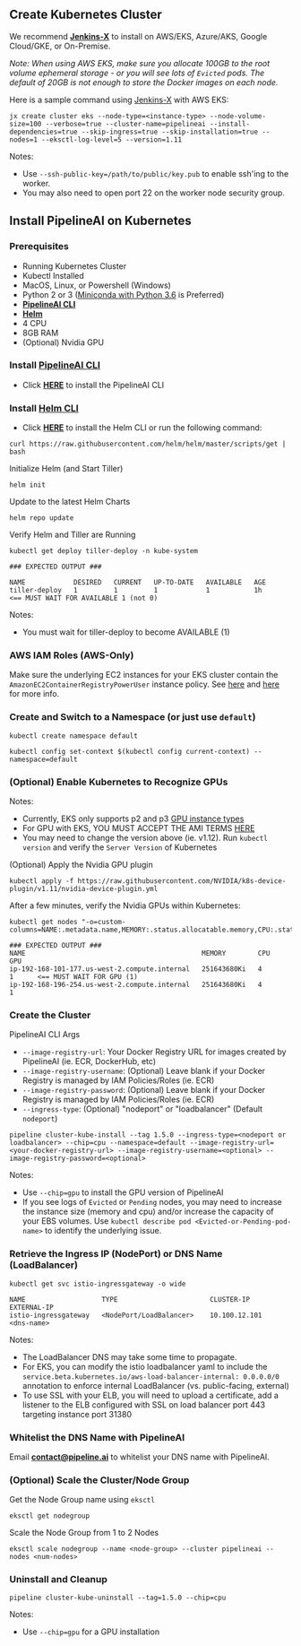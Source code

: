 ## Create Kubernetes Cluster
We recommend [**Jenkins-X**](https://jenkins-x.io/getting-started/install/) to install on AWS/EKS, Azure/AKS, Google Cloud/GKE, or On-Premise.

_Note: When using AWS EKS, make sure you allocate 100GB to the root volume ephemeral storage - or you will see lots of `Evicted` pods.  The default of 20GB is not enough to store the Docker images on each node._

Here is a sample command using [Jenkins-X](https://jenkins-x.io/commands/jx_create_cluster_eks/) with AWS EKS:
```
jx create cluster eks --node-type=<instance-type> --node-volume-size=100 --verbose=true --cluster-name=pipelineai --install-dependencies=true --skip-ingress=true --skip-installation=true --nodes=1 --eksctl-log-level=5 --version=1.11
```
Notes:
* Use `--ssh-public-key=/path/to/public/key.pub` to enable ssh'ing to the worker.  
* You may also need to open port 22 on the worker node security group.

## Install PipelineAI on Kubernetes
### Prerequisites
* Running Kubernetes Cluster
* Kubectl Installed
* MacOS, Linux, or Powershell (Windows)
* Python 2 or 3 ([Miniconda with Python 3.6](https://repo.continuum.io/miniconda/) is Preferred)
* [**PipelineAI CLI**]()
* [**Helm**](https://docs.helm.sh/using_helm/#installing-helm)
* 4 CPU
* 8GB RAM
* (Optional) Nvidia GPU

### Install [PipelineAI CLI](../README.md#install-pipelinecli)
* Click [**HERE**](../README.md#install-pipelinecli) to install the PipelineAI CLI

### Install [Helm CLI](https://docs.helm.sh/using_helm/#installing-helm)
* Click [**HERE**](https://docs.helm.sh/using_helm/#installing-helm) to install the Helm CLI or run the following command:
```
curl https://raw.githubusercontent.com/helm/helm/master/scripts/get | bash
```

Initialize Helm (and Start Tiller)
```
helm init
```

Update to the latest Helm Charts
```
helm repo update
```

Verify Helm and Tiller are Running
```
kubectl get deploy tiller-deploy -n kube-system

### EXPECTED OUTPUT ###

NAME            DESIRED   CURRENT   UP-TO-DATE   AVAILABLE   AGE
tiller-deploy   1         1         1            1           1h     <== MUST WAIT FOR AVAILABLE 1 (not 0)
```
Notes:
* You must wait for tiller-deploy to become AVAILABLE (1)

### AWS IAM Roles (AWS-Only)
Make sure the underlying EC2 instances for your EKS cluster contain the `AmazonEC2ContainerRegistryPowerUser` instance policy.   See [here](https://aws.amazon.com/blogs/security/easily-replace-or-attach-an-iam-role-to-an-existing-ec2-instance-by-using-the-ec2-console/) and [here](https://eksworkshop.com/logging/prereqs/) for more info.

### Create and Switch to a Namespace (or just use `default`)
```
kubectl create namespace default

kubectl config set-context $(kubectl config current-context) --namespace=default
```

### (Optional) Enable Kubernetes to Recognize GPUs
Notes:
* Currently, EKS only supports p2 and p3 [GPU instance types](https://aws.amazon.com/marketplace/pp/B07GRHFXGM)
* For GPU with EKS, YOU MUST ACCEPT THE AMI TERMS [HERE](https://aws.amazon.com/marketplace/pp/B07GRHFXGM)
* You may need to change the version above (ie. v1.12).  Run `kubectl version` and verify the `Server Version` of Kubernetes

(Optional) Apply the Nvidia GPU plugin
```
kubectl apply -f https://raw.githubusercontent.com/NVIDIA/k8s-device-plugin/v1.11/nvidia-device-plugin.yml
```
After a few minutes, verify the Nvidia GPUs within Kubernetes:
```
kubectl get nodes "-o=custom-columns=NAME:.metadata.name,MEMORY:.status.allocatable.memory,CPU:.status.allocatable.cpu,GPU:.status.allocatable.nvidia\.com/gpu"

### EXPECTED OUTPUT ###
NAME                                            MEMORY        CPU      GPU
ip-192-168-101-177.us-west-2.compute.internal   251643680Ki   4        1      <== MUST WAIT FOR GPU (1)
ip-192-168-196-254.us-west-2.compute.internal   251643680Ki   4        1
```

### Create the Cluster 
PipelineAI CLI Args
* `--image-registry-url`: Your Docker Registry URL for images created by PipelineAI (ie. ECR, DockerHub, etc)
* `--image-registry-username`: (Optional) Leave blank if your Docker Registry is managed by IAM Policies/Roles (ie. ECR)
* `--image-registry-password`: (Optional) Leave blank if your Docker Registry is managed by IAM Policies/Roles (ie. ECR)
* `--ingress-type`:  (Optional) "nodeport" or "loadbalancer" (Default `nodeport`)
```
pipeline cluster-kube-install --tag 1.5.0 --ingress-type=<nodeport or loadbalancer> --chip=cpu --namespace=default --image-registry-url=<your-docker-registry-url> --image-registry-username=<optional> --image-registry-password=<optional>
```
Notes:  
* Use `--chip=gpu` to install the GPU version of PipelineAI
* If you see logs of `Evicted` or `Pending` nodes, you may need to increase the instance size (memory and cpu) and/or increase the capacity of your EBS volumes.  Use `kubectl describe pod <Evicted-or-Pending-pod-name>` to identify the underlying issue.

### Retrieve the Ingress IP (NodePort) or DNS Name (LoadBalancer) 
```
kubectl get svc istio-ingressgateway -o wide

NAME                   TYPE                       CLUSTER-IP      EXTERNAL-IP  
istio-ingressgateway   <NodePort/LoadBalancer>    10.100.12.101   <dns-name>
```
Notes:
* The LoadBalancer DNS may take some time to propagate.
* For EKS, you can modify the istio loadbalancer yaml to include the `service.beta.kubernetes.io/aws-load-balancer-internal: 0.0.0.0/0` annotation to enforce internal LoadBalancer (vs. public-facing, external)
* To use SSL with your ELB, you will need to upload a certificate, add a listener to the ELB configured with SSL on load balancer port 443 targeting instance port 31380

### Whitelist the DNS Name with PipelineAI
Email [**contact@pipeline.ai**](mailto:contact@pipeline.ai) to whitelist your DNS name with PipelineAI.

### (Optional) Scale the Cluster/Node Group
Get the Node Group name using `eksctl`
```
eksctl get nodegroup
```

Scale the Node Group from 1 to 2 Nodes
```
eksctl scale nodegroup --name <node-group> --cluster pipelineai --nodes <num-nodes>
```

### Uninstall and Cleanup
```
pipeline cluster-kube-uninstall --tag=1.5.0 --chip=cpu
```
Notes:
* Use `--chip=gpu` for a GPU installation
